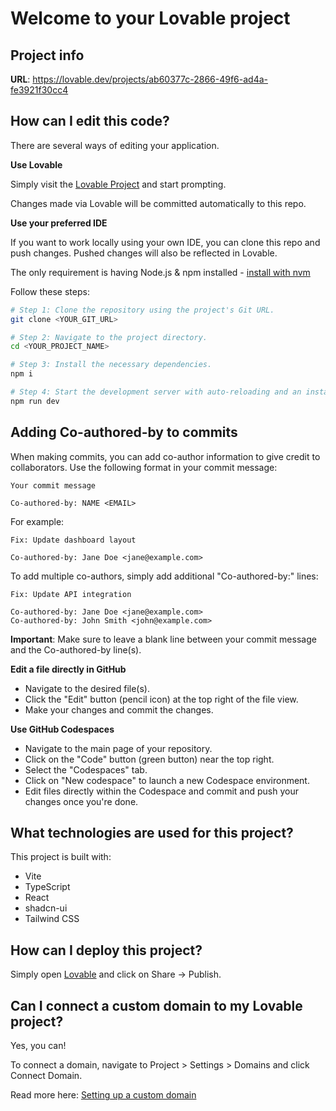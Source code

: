 
# Welcome to your Lovable project

## Project info

**URL**: https://lovable.dev/projects/ab60377c-2866-49f6-ad4a-fe3921f30cc4

## How can I edit this code?

There are several ways of editing your application.

**Use Lovable**

Simply visit the [Lovable Project](https://lovable.dev/projects/ab60377c-2866-49f6-ad4a-fe3921f30cc4) and start prompting.

Changes made via Lovable will be committed automatically to this repo.

**Use your preferred IDE**

If you want to work locally using your own IDE, you can clone this repo and push changes. Pushed changes will also be reflected in Lovable.

The only requirement is having Node.js & npm installed - [install with nvm](https://github.com/nvm-sh/nvm#installing-and-updating)

Follow these steps:

```sh
# Step 1: Clone the repository using the project's Git URL.
git clone <YOUR_GIT_URL>

# Step 2: Navigate to the project directory.
cd <YOUR_PROJECT_NAME>

# Step 3: Install the necessary dependencies.
npm i

# Step 4: Start the development server with auto-reloading and an instant preview.
npm run dev
```

## Adding Co-authored-by to commits

When making commits, you can add co-author information to give credit to collaborators. Use the following format in your commit message:

```
Your commit message

Co-authored-by: NAME <EMAIL>
```

For example:

```
Fix: Update dashboard layout

Co-authored-by: Jane Doe <jane@example.com>
```

To add multiple co-authors, simply add additional "Co-authored-by:" lines:

```
Fix: Update API integration

Co-authored-by: Jane Doe <jane@example.com>
Co-authored-by: John Smith <john@example.com>
```

**Important**: Make sure to leave a blank line between your commit message and the Co-authored-by line(s).

**Edit a file directly in GitHub**

- Navigate to the desired file(s).
- Click the "Edit" button (pencil icon) at the top right of the file view.
- Make your changes and commit the changes.

**Use GitHub Codespaces**

- Navigate to the main page of your repository.
- Click on the "Code" button (green button) near the top right.
- Select the "Codespaces" tab.
- Click on "New codespace" to launch a new Codespace environment.
- Edit files directly within the Codespace and commit and push your changes once you're done.

## What technologies are used for this project?

This project is built with:

- Vite
- TypeScript
- React
- shadcn-ui
- Tailwind CSS

## How can I deploy this project?

Simply open [Lovable](https://lovable.dev/projects/ab60377c-2866-49f6-ad4a-fe3921f30cc4) and click on Share -> Publish.

## Can I connect a custom domain to my Lovable project?

Yes, you can!

To connect a domain, navigate to Project > Settings > Domains and click Connect Domain.

Read more here: [Setting up a custom domain](https://docs.lovable.dev/tips-tricks/custom-domain#step-by-step-guide)
